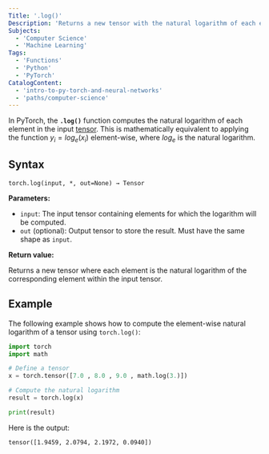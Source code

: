 ```yaml
---
Title: '.log()'
Description: 'Returns a new tensor with the natural logarithm of each element in the input tensor.'
Subjects:
  - 'Computer Science'
  - 'Machine Learning'
Tags:
  - 'Functions'
  - 'Python'
  - 'PyTorch'
CatalogContent:
  - 'intro-to-py-torch-and-neural-networks'
  - 'paths/computer-science'
---
```


In PyTorch, the **`.log()`** function computes the natural logarithm of each element in the input [tensor](https://www.codecademy.com/resources/docs/pytorch/tensors). This is mathematically equivalent to applying the function $y_i = log_{e}(x_i)$ element-wise, where $log_{e}$ is the natural logarithm.

## Syntax

```pseudo
torch.log(input, *, out=None) → Tensor
```

**Parameters:**

- `input`: The input tensor containing elements for which the logarithm will be computed.
- `out` (optional): Output tensor to store the result. Must have the same shape as `input`.

**Return value:**

Returns a new tensor where each element is the natural logarithm of the corresponding element within the input tensor.

## Example

The following example shows how to compute the element-wise natural logarithm of a tensor using `torch.log()`:

```py
import torch
import math

# Define a tensor
x = torch.tensor([7.0 , 8.0 , 9.0 , math.log(3.)])

# Compute the natural logarithm
result = torch.log(x)

print(result)
```

Here is the output:

```shell
tensor([1.9459, 2.0794, 2.1972, 0.0940])
```
